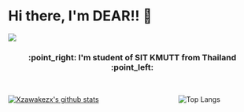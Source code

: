 # Hi there, I'm DEAR!! 👋

<img src="https://i.ibb.co/8jd30vx/codingwithcoffee.gif" />
<h3 align="center">:point_right: I'm student of SIT KMUTT from Thailand :point_left:</h3>
<br />

[![Xzawakezx's github stats](https://github-readme-stats.vercel.app/api?username=yanika44&theme=material-palenight)](https://github.com/yanika44/github-readme-stats)             &emsp;&emsp;&emsp;&emsp;&emsp;&emsp;&emsp;&emsp;&emsp;&emsp;&emsp; ![Top Langs](https://github-readme-stats.vercel.app/api/top-langs/?username=yanika44&theme=tokyonight&layout=compact)


